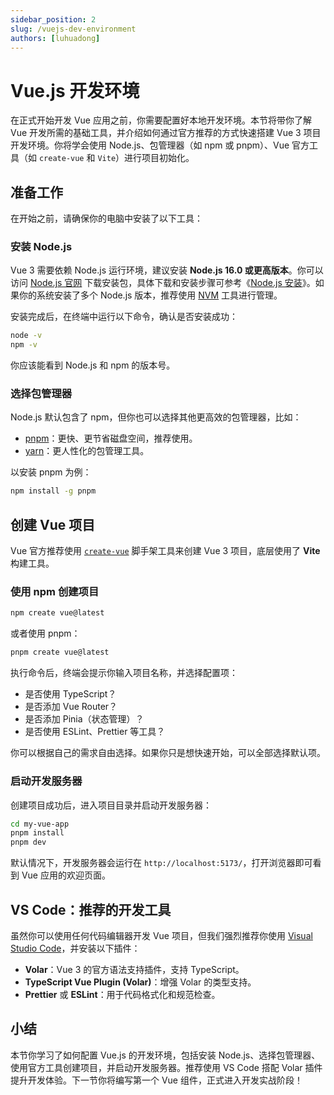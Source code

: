 ```yaml
---
sidebar_position: 2
slug: /vuejs-dev-environment
authors: [luhuadong]
---
```


# Vue.js 开发环境

在正式开始开发 Vue 应用之前，你需要配置好本地开发环境。本节将带你了解 Vue 开发所需的基础工具，并介绍如何通过官方推荐的方式快速搭建 Vue 3 项目开发环境。你将学会使用 Node.js、包管理器（如 npm 或 pnpm）、Vue 官方工具（如 `create-vue` 和 `Vite`）进行项目初始化。



## 准备工作

在开始之前，请确保你的电脑中安装了以下工具：

### 安装 Node.js

Vue 3 需要依赖 Node.js 运行环境，建议安装 **Node.js 16.0 或更高版本**。你可以访问 [Node.js 官网](https://nodejs.org/) 下载安装包，具体下载和安装步骤可参考《[Node.js 安装](/nodejs/nodejs-installation/)》。如果你的系统安装了多个 Node.js 版本，推荐使用 [NVM](/nodejs/node-version-manager/) 工具进行管理。

安装完成后，在终端中运行以下命令，确认是否安装成功：

```bash
node -v
npm -v
```

你应该能看到 Node.js 和 npm 的版本号。

### 选择包管理器

Node.js 默认包含了 npm，但你也可以选择其他更高效的包管理器，比如：

- [pnpm](https://pnpm.io/)：更快、更节省磁盘空间，推荐使用。
- [yarn](https://yarnpkg.com/)：更人性化的包管理工具。

以安装 pnpm 为例：

```bash
npm install -g pnpm
```



## 创建 Vue 项目

Vue 官方推荐使用 [`create-vue`](https://github.com/vuejs/create-vue) 脚手架工具来创建 Vue 3 项目，底层使用了 **Vite** 构建工具。

### 使用 npm 创建项目

```bash
npm create vue@latest
```

或者使用 pnpm：

```bash
pnpm create vue@latest
```

执行命令后，终端会提示你输入项目名称，并选择配置项：

- 是否使用 TypeScript？
- 是否添加 Vue Router？
- 是否添加 Pinia（状态管理）？
- 是否使用 ESLint、Prettier 等工具？

你可以根据自己的需求自由选择。如果你只是想快速开始，可以全部选择默认项。



### 启动开发服务器

创建项目成功后，进入项目目录并启动开发服务器：

```bash
cd my-vue-app
pnpm install
pnpm dev
```

默认情况下，开发服务器会运行在 `http://localhost:5173/`，打开浏览器即可看到 Vue 应用的欢迎页面。



## VS Code：推荐的开发工具

虽然你可以使用任何代码编辑器开发 Vue 项目，但我们强烈推荐你使用 [Visual Studio Code](/vscode/)，并安装以下插件：

- **Volar**：Vue 3 的官方语法支持插件，支持 TypeScript。
- **TypeScript Vue Plugin (Volar)**：增强 Volar 的类型支持。
- **Prettier** 或 **ESLint**：用于代码格式化和规范检查。



## 小结

本节你学习了如何配置 Vue.js 的开发环境，包括安装 Node.js、选择包管理器、使用官方工具创建项目，并启动开发服务器。推荐使用 VS Code 搭配 Volar 插件提升开发体验。下一节你将编写第一个 Vue 组件，正式进入开发实战阶段！
